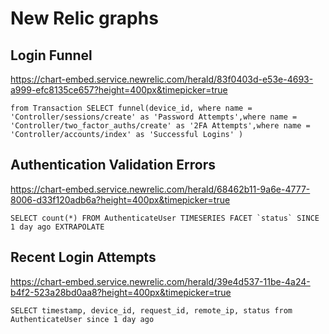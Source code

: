 # New Relic graphs
## Login Funnel
https://chart-embed.service.newrelic.com/herald/83f0403d-e53e-4693-a999-efc8135ce657?height=400px&timepicker=true
```
from Transaction SELECT funnel(device_id, where name = 'Controller/sessions/create' as 'Password Attempts',where name = 'Controller/two_factor_auths/create' as '2FA Attempts',where name = 'Controller/accounts/index' as 'Successful Logins' )
```

## Authentication Validation Errors
https://chart-embed.service.newrelic.com/herald/68462b11-9a6e-4777-8006-d33f120adb6a?height=400px&timepicker=true
```
SELECT count(*) FROM AuthenticateUser TIMESERIES FACET `status` SINCE 1 day ago EXTRAPOLATE
```

## Recent Login Attempts
https://chart-embed.service.newrelic.com/herald/39e4d537-11be-4a24-b4f2-523a28bd0aa8?height=400px&timepicker=true
```
SELECT timestamp, device_id, request_id, remote_ip, status from AuthenticateUser since 1 day ago
```
